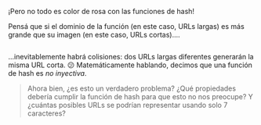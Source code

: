 ¡Pero no todo es color de rosa con las funciones de hash! 

Pensá que si el dominio de la función (en este caso, URLs largas) es más grande que su imagen (en este caso, URLs cortas)....

<img src="https://upload.wikimedia.org/wikipedia/commons/thumb/6/6c/Surjection.svg/200px-Surjection.svg.png" alt="" width="auto" height="auto">

...inevitablemente habrá colisiones: dos URLs largas diferentes generarán la misma URL corta. :confused: Matemáticamente hablando, decimos que una función de hash es _no inyectiva_. 

> Ahora bien, ¿es esto un verdadero problema? ¿Qué propiedades debería cumplir la función de hash para que esto no nos preocupe?
> Y ¿cuántas posibles URLs se podrían representar usando solo 7 caracteres?  
